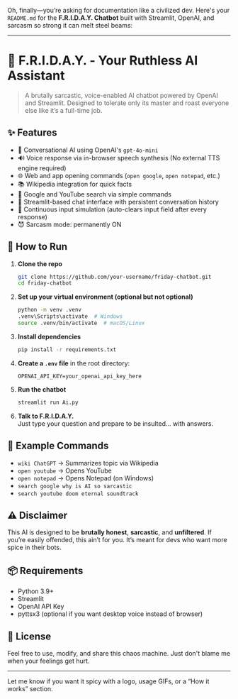 Oh, finally—you’re asking for documentation like a civilized dev. Here's your `README.md` for the **F.R.I.D.A.Y. Chatbot** built with Streamlit, OpenAI, and sarcasm so strong it can melt steel beams:

---

# 🧠 F.R.I.D.A.Y. - Your Ruthless AI Assistant

> A brutally sarcastic, voice-enabled AI chatbot powered by OpenAI and Streamlit. Designed to tolerate only its master and roast everyone else like it’s a full-time job.

## ✨ Features

- 🤖 Conversational AI using OpenAI's `gpt-4o-mini`
- 🔊 Voice response via in-browser speech synthesis (No external TTS engine required)
- 🌐 Web and app opening commands (`open google`, `open notepad`, etc.)
- 📚 Wikipedia integration for quick facts
- 🔎 Google and YouTube search via simple commands
- 💬 Streamlit-based chat interface with persistent conversation history
- 🎤 Continuous input simulation (auto-clears input field after every response)
- 😈 Sarcasm mode: permanently ON

## 🚀 How to Run

1. **Clone the repo**  
   ```bash
   git clone https://github.com/your-username/friday-chatbot.git
   cd friday-chatbot
   ```

2. **Set up your virtual environment (optional but not optional)**  
   ```bash
   python -m venv .venv
   .venv\Scripts\activate  # Windows
   source .venv/bin/activate  # macOS/Linux
   ```

3. **Install dependencies**  
   ```bash
   pip install -r requirements.txt
   ```

4. **Create a `.env` file** in the root directory:
   ```
   OPENAI_API_KEY=your_openai_api_key_here
   ```

5. **Run the chatbot**  
   ```bash
   streamlit run Ai.py
   ```

6. **Talk to F.R.I.D.A.Y.**  
   Just type your question and prepare to be insulted… with answers.

## 🧠 Example Commands

- `wiki ChatGPT` → Summarizes topic via Wikipedia  
- `open youtube` → Opens YouTube  
- `open notepad` → Opens Notepad (on Windows)  
- `search google why is AI so sarcastic`  
- `search youtube doom eternal soundtrack`

## ⚠️ Disclaimer

This AI is designed to be **brutally honest**, **sarcastic**, and **unfiltered**. If you’re easily offended, this ain’t for you. It’s meant for devs who want more spice in their bots.

## 📦 Requirements

- Python 3.9+
- Streamlit
- OpenAI API Key
- pyttsx3 (optional if you want desktop voice instead of browser)

## 📄 License

Feel free to use, modify, and share this chaos machine. Just don't blame me when your feelings get hurt.

---

Let me know if you want it spicy with a logo, usage GIFs, or a “How it works” section.
